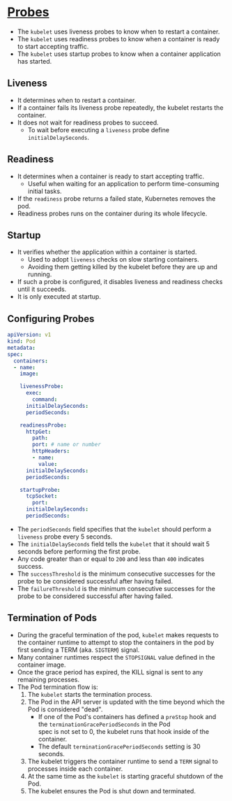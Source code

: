 # [Probes](https://kubernetes.io/docs/concepts/configuration/liveness-readiness-startup-probes/)

- The `kubelet` uses liveness probes to know when to restart a container.
- The `kubelet` uses readiness probes to know when a container is ready to start accepting traffic.
- The `kubelet` uses startup probes to know when a container application has started.

## Liveness

- It determines when to restart a container.
- If a container fails its liveness probe repeatedly, the kubelet restarts the container.
- It does not wait for readiness probes to succeed.
    - To wait before executing a `liveness` probe define `initialDelaySeconds`.

## Readiness

- It determines when a container is ready to start accepting traffic.
    - Useful when waiting for an application to perform time-consuming initial tasks.
- If the `readiness` probe returns a failed state, Kubernetes removes the pod.
- Readiness probes runs on the container during its whole lifecycle.

## Startup

- It verifies whether the application within a container is started.
    - Used to adopt `liveness` checks on slow starting containers.
    - Avoiding them getting killed by the kubelet before they are up and running.
- If such a probe is configured, it disables liveness and readiness checks until it succeeds.
- It is only executed at startup.

##  Configuring Probes

```yaml
apiVersion: v1
kind: Pod
metadata:
spec:
  containers:
  - name:
    image:

    livenessProbe:
      exec:
        command:
      initialDelaySeconds:
      periodSeconds:

    readinessProbe:
      httpGet:
        path:
        port: # name or number
        httpHeaders:
        - name:
          value:
      initialDelaySeconds:
      periodSeconds:

    startupProbe:
      tcpSocket:
        port:
      initialDelaySeconds:
      periodSeconds:
```

- The `periodSeconds` field specifies that the `kubelet` should perform a `liveness` probe every 5 seconds.
- The `initialDelaySeconds` field tells the `kubelet` that it should wait 5 seconds before performing the first probe.
- Any code greater than or equal to `200` and less than `400` indicates success.
- The `successThreshold` is the minimum consecutive successes for the probe to be considered successful after having failed.
- The `failureThreshold` is the minimum consecutive successes for the probe to be considered successful after having failed.

## Termination of Pods

- During the graceful termination of the pod, `kubelet` makes requests to the container runtime to attempt to stop the containers 
in the pod by first sending a TERM (aka. `SIGTERM`) signal.
- Many container runtimes respect the `STOPSIGNAL` value defined in the container image.
- Once the grace period has expired, the KILL signal is sent to any remaining processes.
- The Pod termination flow is:
    1. The `kubelet` starts the termination process.
    3. The Pod in the API server is updated with the time beyond which the Pod is considered "dead".
        - If one of the Pod's containers has defined a `preStop` hook and the `terminationGracePeriodSeconds` in the Pod \
        spec is not set to 0, the kubelet runs that hook inside of the container.
        - The default `terminationGracePeriodSeconds` setting is 30 seconds.
    4. The kubelet triggers the container runtime to send a `TERM` signal to processes inside each container.
    5. At the same time as the `kubelet` is starting graceful shutdown of the Pod.
    6. The kubelet ensures the Pod is shut down and terminated.
